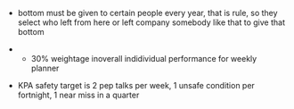 - bottom must be given to certain people every year, that is rule, so they select who left from here or left company somebody like that to give that bottom

- - 30% weightage inoverall indidividual performance for weekly planner
- KPA safety target is 2 pep talks per week, 1 unsafe condition per fortnight, 1 near miss in a quarter